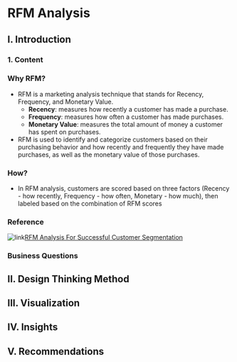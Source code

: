 # RFM Analysis
## I. Introduction
### 1. Content
### Why RFM?
- RFM is a marketing analysis technique that stands for Recency, Frequency, and Monetary Value.
  - **Recency**: measures how recently a customer has made a purchase.
  - **Frequency**: measures how often a customer has made purchases.
  - **Monetary Value**: measures the total amount of money a customer has spent on purchases.
- RFM is used to identify and categorize customers based on their purchasing behavior and how recently and frequently they have made purchases, as well as the monetary value of those purchases.
### How?
- In RFM analysis, customers are scored based on three factors (Recency - how recently, Frequency - how often, Monetary - how much), then labeled based on the combination of RFM scores
### Reference
![link](https://user-images.githubusercontent.com/101726623/235635926-3944d2fc-2902-440b-85f2-498a945c8abe.png)[RFM Analysis For Successful Customer Segmentation](https://www.putler.com/rfm-analysis)

### Business Questions



## II. Design Thinking Method



## III. Visualization



## IV. Insights



## V. Recommendations


